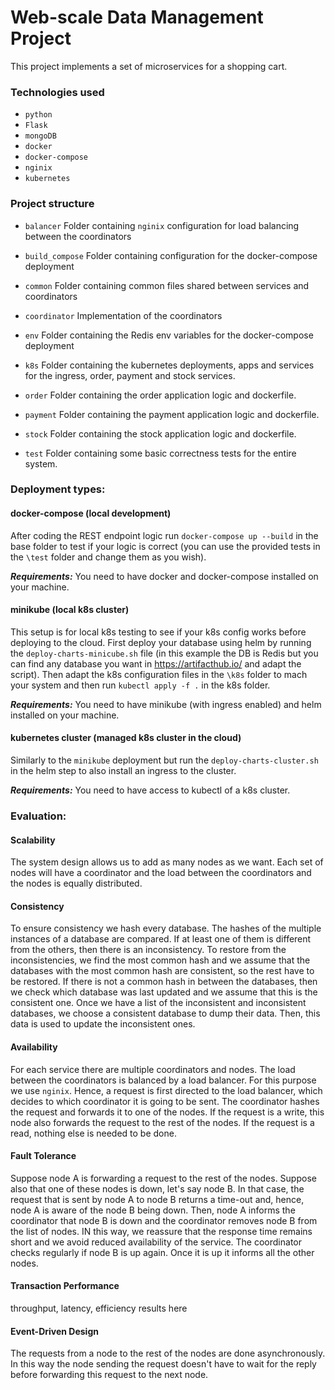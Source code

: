 # Web-scale Data Management Project

This project implements a set of microservices for a shopping cart.

### Technologies used
* `python`
* `Flask`
* `mongoDB`
* `docker`
* `docker-compose`
* `nginix`
* `kubernetes`

### Project structure

* `balancer`
    Folder containing `nginix` configuration for load balancing between the coordinators

* `build_compose`
    Folder containing configuration for the docker-compose deployment
    
* `common` 
    Folder containing common files shared between services and coordinators

* `coordinator`
    Implementation of the coordinators

* `env`
    Folder containing the Redis env variables for the docker-compose deployment

* `k8s`
    Folder containing the kubernetes deployments, apps and services for the ingress, order, payment and stock services.

* `order`
    Folder containing the order application logic and dockerfile. 
    
* `payment`
    Folder containing the payment application logic and dockerfile. 

* `stock`
    Folder containing the stock application logic and dockerfile. 

* `test`
    Folder containing some basic correctness tests for the entire system.


### Deployment types:

#### docker-compose (local development)

After coding the REST endpoint logic run `docker-compose up --build` in the base folder to test if your logic is correct
(you can use the provided tests in the `\test` folder and change them as you wish). 

***Requirements:*** You need to have docker and docker-compose installed on your machine.

#### minikube (local k8s cluster)

This setup is for local k8s testing to see if your k8s config works before deploying to the cloud. 
First deploy your database using helm by running the `deploy-charts-minicube.sh` file (in this example the DB is Redis 
but you can find any database you want in https://artifacthub.io/ and adapt the script). Then adapt the k8s configuration files in the
`\k8s` folder to mach your system and then run `kubectl apply -f .` in the k8s folder. 

***Requirements:*** You need to have minikube (with ingress enabled) and helm installed on your machine.

#### kubernetes cluster (managed k8s cluster in the cloud)

Similarly to the `minikube` deployment but run the `deploy-charts-cluster.sh` in the helm step to also install an ingress to the cluster. 

***Requirements:*** You need to have access to kubectl of a k8s cluster.

### Evaluation:

#### Scalability 

The system design allows us to add as many nodes as we want. Each set of nodes will have a coordinator and the load between the coordinators and the nodes is equally distributed.

#### Consistency 

To ensure consistency we hash every database. The hashes of the multiple instances of a database are compared. If at least one of them is different from the others, then there is an inconsistency. To restore from the inconsistencies, we find the most common hash and we assume that the databases with the most common hash are consistent, so the rest have to be restored. If there is not a common hash in between the databases, then we check which database was last updated and we assume that this is the consistent one. Once we have a list of the inconsistent and inconsistent databases, we choose a consistent database to dump their data. Then, this data is used to update the inconsistent ones.

#### Availability 

For each service there are multiple coordinators and nodes. The load between the coordinators is balanced by a load balancer. For this purpose we use `nginix`. Hence, a request is first directed to the load balancer, which decides to which coordinator it is going to be sent. The coordinator hashes the request and forwards it to one of the nodes. If the request is a write, this node also forwards the request to the rest of the nodes. If the request is a read, nothing else is needed to be done.

#### Fault Tolerance 

Suppose node A is forwarding a request to the rest of the nodes. Suppose also that one of these nodes is down, let's say node B.
In that case, the request that is sent by node A to node B returns a time-out and, hence, node A is aware of the node B being down. Then, node A informs the coordinator that node B is down and the coordinator removes node B from the list of nodes. IN this way, we reassure that the response time remains short and we avoid reduced availability of the service. The coordinator checks regularly if  node B is up again. Once it is up it informs all the other nodes.


#### Transaction Performance
throughput, latency, efficiency results here

#### Event-Driven Design

The requests from a node to the rest of the nodes are done asynchronously. In this way the node sending the request doesn't have to wait for the reply before forwarding this request to the next node.